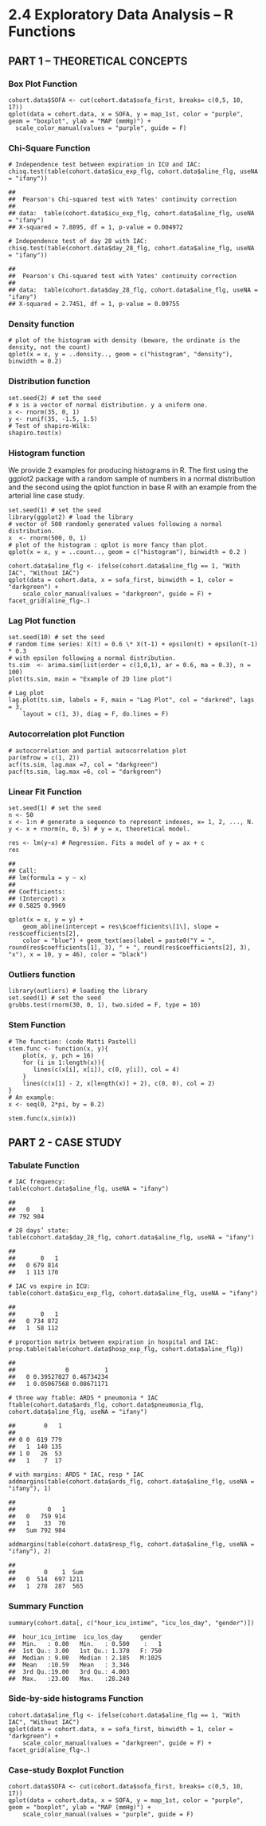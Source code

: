 # 2.4 Exploratory Data Analysis – R Functions

##  PART 1 – THEORETICAL CONCEPTS

### Box Plot Function

    cohort.data$SOFA <- cut(cohort.data$sofa_first, breaks= c(0,5, 10, 17))
    qplot(data = cohort.data, x = SOFA, y = map_1st, color = "purple", geom = "boxplot", ylab = "MAP (mmHg)") +
      scale_color_manual(values = "purple", guide = F)

### Chi-Square Function

    # Independence test between expiration in ICU and IAC:
    chisq.test(table(cohort.data$icu_exp_flg, cohort.data$aline_flg, useNA = "ifany"))

    ## 
    ##  Pearson's Chi-squared test with Yates' continuity correction
    ## 
    ## data:  table(cohort.data$icu_exp_flg, cohort.data$aline_flg, useNA = "ifany")
    ## X-squared = 7.8895, df = 1, p-value = 0.004972

    # Independence test of day 28 with IAC:
    chisq.test(table(cohort.data$day_28_flg, cohort.data$aline_flg, useNA = "ifany"))

    ## 
    ##  Pearson's Chi-squared test with Yates' continuity correction
    ## 
    ## data:  table(cohort.data$day_28_flg, cohort.data$aline_flg, useNA = "ifany")
    ## X-squared = 2.7451, df = 1, p-value = 0.09755

### Density function

    # plot of the histogram with density (beware, the ordinate is the density, not the count)  
    qplot(x = x, y = ..density.., geom = c("histogram", "density"), binwidth = 0.2)

### Distribution function

    set.seed(2) # set the seed  
    # x is a vector of normal distribution. y a uniform one.  
    x <- rnorm(35, 0, 1)  
    y <- runif(35, -1.5, 1.5)  
    # Test of shapiro-Wilk:  
    shapiro.test(x)

### Histogram function

We provide 2 examples for producing histograms in R. The first using the
ggplot2 package with a random sample of numbers in a normal distribution
and the second using the qplot function in base R with an example from
the arterial line case study.

    set.seed(1) # set the seed  
    library(ggplot2) # load the library  
    # vector of 500 randomly generated values following a normal distribution.  
    x  <- rnorm(500, 0, 1)  
    # plot of the histogram : qplot is more fancy than plot.  
    qplot(x = x, y = ..count.., geom = c("histogram"), binwidth = 0.2 )

    cohort.data$aline_flg <- ifelse(cohort.data$aline_flg == 1, "With IAC", "Without IAC")
    qplot(data = cohort.data, x = sofa_first, binwidth = 1, color = "darkgreen") +
        scale_color_manual(values = "darkgreen", guide = F) + facet_grid(aline_flg~.) 

### Lag Plot function

    set.seed(10) # set the seed  
    # random time series: X(t) = 0.6 \* X(t-1) + epsilon(t) + epsilon(t-1) * 0.3  
    # with epsilon following a normal distribution.  
    ts.sim  <- arima.sim(list(order = c(1,0,1), ar = 0.6, ma = 0.3), n = 100)  
    plot(ts.sim, main = "Example of 2D line plot")  

    # Lag plot
    lag.plot(ts.sim, labels = F, main = "Lag Plot", col = "darkred", lags = 3, 
        layout = c(1, 3), diag = F, do.lines = F)  

### Autocorrelation plot Function

    # autocorrelation and partial autocorrelation plot  
    par(mfrow = c(1, 2))  
    acf(ts.sim, lag.max =7, col = "darkgreen")  
    pacf(ts.sim, lag.max =6, col = "darkgreen")  

### Linear Fit Function

    set.seed(1) # set the seed  
    n <- 50  
    x <- 1:n # generate a sequence to represent indexes, x= 1, 2, ..., N.  
    y <- x + rnorm(n, 0, 5) # y = x, theoretical model.  

    res <- lm(y~x) # Regression. Fits a model of y = ax + c  
    res  

    ##  
    ## Call:  
    ## lm(formula = y ~ x)
    ##  
    ## Coefficients:  
    ## (Intercept) x  
    ## 0.5825 0.9969

    qplot(x = x, y = y) +  
        geom_abline(intercept = res\$coefficients\[1\], slope = res$coefficients[2], 
        color = "blue") + geom_text(aes(label = paste0("Y = ", round(res$coefficients[1], 3), " + ", round(res$coefficients[2], 3), "x"), x = 10, y = 46), color = "black")

### Outliers function

    library(outliers) # loading the library  
    set.seed(1) # set the seed  
    grubbs.test(rnorm(30, 0, 1), two.sided = F, type = 10)  

### Stem Function

    # The function: (code Matti Pastell)
    stem.func <- function(x, y){
        plot(x, y, pch = 16)
        for (i in 1:length(x)){
           lines(c(x[i], x[i]), c(0, y[i]), col = 4)
        }
        lines(c(x[1] - 2, x[length(x)] + 2), c(0, 0), col = 2)
    }
    # An example:
    x <- seq(0, 2*pi, by = 0.2)

    stem.func(x,sin(x))

## PART 2 - CASE STUDY

### Tabulate Function

    # IAC frequency:
    table(cohort.data$aline_flg, useNA = "ifany")

    ## 
    ##   0   1 
    ## 792 984

    # 28 days’ state:
    table(cohort.data$day_28_flg, cohort.data$aline_flg, useNA = "ifany")

    ##    
    ##       0   1
    ##   0 679 814
    ##   1 113 170

    # IAC vs expire in ICU:
    table(cohort.data$icu_exp_flg, cohort.data$aline_flg, useNA = "ifany")

    ##    
    ##       0   1
    ##   0 734 872
    ##   1  58 112

    # proportion matrix between expiration in hospital and IAC:
    prop.table(table(cohort.data$hosp_exp_flg, cohort.data$aline_flg))

    ##    
    ##              0          1
    ##   0 0.39527027 0.46734234
    ##   1 0.05067568 0.08671171

    # three way ftable: ARDS * pneumonia * IAC
    ftable(cohort.data$ards_flg, cohort.data$pneumonia_flg, cohort.data$aline_flg, useNA = "ifany")

    ##        0   1
    ##             
    ## 0 0  619 779
    ##   1  140 135
    ## 1 0   26  53
    ##   1    7  17

    # with margins: ARDS * IAC, resp * IAC
    addmargins(table(cohort.data$ards_flg, cohort.data$aline_flg, useNA = "ifany"), 1)

    ##      
    ##         0   1
    ##   0   759 914
    ##   1    33  70
    ##   Sum 792 984

    addmargins(table(cohort.data$resp_flg, cohort.data$aline_flg, useNA = "ifany"), 2)

    ##    
    ##        0    1  Sum
    ##   0  514  697 1211
    ##   1  278  287  565

### Summary Function

    summary(cohort.data[, c("hour_icu_intime", "icu_los_day", "gender")])

    ##  hour_icu_intime  icu_los_day     gender  
    ##  Min.   : 0.00   Min.   : 0.500    :   1  
    ##  1st Qu.: 3.00   1st Qu.: 1.370   F: 750  
    ##  Median : 9.00   Median : 2.185   M:1025  
    ##  Mean   :10.59   Mean   : 3.346           
    ##  3rd Qu.:19.00   3rd Qu.: 4.003           
    ##  Max.   :23.00   Max.   :28.240

### Side-by-side histograms Function

    cohort.data$aline_flg <- ifelse(cohort.data$aline_flg == 1, "With IAC", "Without IAC")
    qplot(data = cohort.data, x = sofa_first, binwidth = 1, color = "darkgreen") +
        scale_color_manual(values = "darkgreen", guide = F) + facet_grid(aline_flg~.) 

### Case-study Boxplot Function

    cohort.data$SOFA <- cut(cohort.data$sofa_first, breaks= c(0,5, 10, 17))
    qplot(data = cohort.data, x = SOFA, y = map_1st, color = "purple", geom = "boxplot", ylab = "MAP (mmHg)") +
        scale_color_manual(values = "purple", guide = F)

